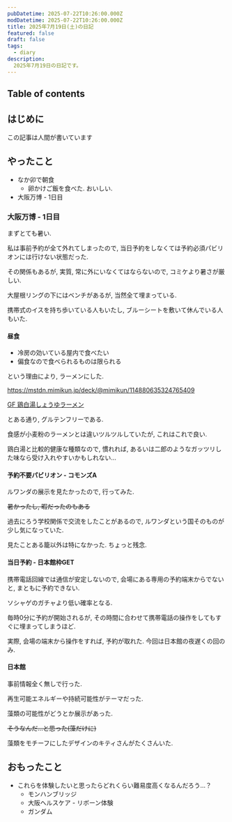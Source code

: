```yaml
---
pubDatetime: 2025-07-22T10:26:00.000Z
modDatetime: 2025-07-22T10:26:00.000Z
title: 2025年7月19日(土)の日記
featured: false
draft: false
tags:
  - diary
description:
  2025年7月19日の日記です。
---
```


## Table of contents

## はじめに

この記事は人間が書いています

## やったこと

- なか卯で朝食
    - 卵かけご飯を食べた. おいしい.
- 大阪万博 - 1日目

### 大阪万博 - 1日目

まずとても暑い.

私は事前予約が全て外れてしまったので, 当日予約をしなくては予約必須パビリオンには行けない状態だった.

その関係もあるが, 実質, 常に外にいなくてはならないので, コミケより暑さが厳しい.

大屋根リングの下にはベンチがあるが, 当然全て埋まっている.

携帯式のイスを持ち歩いている人もいたし, ブルーシートを敷いて休んでいる人もいた.

#### 昼食

- 冷房の効いている屋内で食べたい
- 偏食なので食べられるものは限られる

という理由により, ラーメンにした.

https://mstdn.mimikun.jp/deck/@mimikun/114880635324765409

[GF 鶏白湯しょうゆラーメン](https://expo2025.gf-ramen.jp)

とある通り, グルテンフリーである.

食感が小麦粉のラーメンとは違いツルツルしていたが, これはこれで良い.

鶏白湯と比較的健康な種類なので, 慣れれば, あるいは二郎のようなガッツリした味なら受け入れやすいかもしれない…

#### 予約不要パビリオン - コモンズA

ルワンダの展示を見たかったので, 行ってみた.

~~暑かったし, 暇だったのもある~~

過去にろう学校関係で交流をしたことがあるので, ルワンダという国そのものが少し気になっていた.

見たことある籠以外は特になかった. ちょっと残念.

#### 当日予約 - 日本館枠GET

携帯電話回線では通信が安定しないので, 会場にある専用の予約端末からでないと, まともに予約できない.

ソシャゲのガチャより低い確率となる.

毎時0分に予約が開始されるが, その時間に合わせて携帯電話の操作をしてもすぐに埋まってしまうほど.

実際, 会場の端末から操作をすれば, 予約が取れた. 今回は日本館の夜遅くの回のみ.

#### 日本館

事前情報全く無しで行った.

再生可能エネルギーや持続可能性がテーマだった.

藻類の可能性がどうとか展示があった.

~~そうなんだ…と思った(藻だけに)~~

藻類をモチーフにしたデザインのキティさんがたくさんいた.

## おもったこと

- これらを体験したいと思ったらどれくらい難易度高くなるんだろう…？
    - モンハンブリッジ
    - 大阪ヘルスケア - リボーン体験
    - ガンダム

